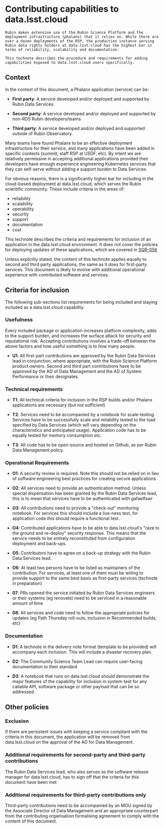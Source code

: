 # Contributing capabilities to data.lsst.cloud

```{abstract}
Rubin makes extensive use of the Rubin Science Platform and the deployment infrastructure (phalanx) that it relies on. While there are over a dozen deployments of the RSP, the production instance serving Rubin data rights holders at data.lsst.cloud has the highest bar in terms of reliability, scalability and documentation.

This technote describes the procedure and requirements for adding capabilities exposed to data.lsst.cloud users specifically.
```

## Context

In the context of this document, a Phalanx application (service) can be:

* **First party**: A service developed and/or deployed and supported by Rubin Data Services.

* **Second party**: A service developed and/or deployed and supported by non-RDS Rubin developers/teams

* **Third party**: A service developed and/or deployed and supported outside of Rubin Observatory.

Many teams have found Phalanx to be an effective deployment infrastructure for their service, and many applications have been added in specific contexts (summit, staff RSP at USDF, etc).
By intent we are relatively permissive in accepting additional applications provided their developers have enough experience engineering Kubernetes services that they can self-serve without adding a support burden to Data Services.

For obvious reasons, there is a significantly higher bar for including in the cloud-based deployment at data.lsst.cloud, which serves the Rubin scientific community.
These include criteria in the areas of:

* reliability
* scalability
* operability
* security
* support
* documentation
* cost

This technote describes the criteria and requirements for inclusion of an application in the data.lsst.cloud environment.
It does not cover the policies for deploying updates of these applications, which are covered in [SQR-056](https://sqr-056.lsst.io)

Unless explicitly stated, the content of this technote applies equally to second and third party applications, the same as it does for first-party services.
This document is likely to evolve with additional operational experience with contributed software and services.

## Criteria for inclusion

The following sub-sections list requirements for being included and staying included as a data.lsst.cloud capability.

### Usefulness

Every included package or application increases platform complexity, adds to the support burden, and increases the surface attack for security and reputational risk.
Accepting contributions involves a trade-off between the above factors and how useful something is to how many people.

* **U1**: All first-part contributions are approved by the Rubin Data Services lead in conjunction, where appropriate, with the Rubin Science Platform product owners. Second and third part contributions have to be approved by the AD of Data Management and the AD of System Performance or their designates.

### Technical requirements

* **T1**: All technical criteria for inclusion in the RSP builds and/or Phalanx applications are necessary (but not sufficient)

* **T2**: Services need to be accompanied by a notebook for scale-testing. Services have to be successfully scale and reliability tested to the load specified by Data Services (which will vary depending on the characteristics and anticipated usage). Application code has to be equally tested for memory consumption etc.

* **T3**: All code has to be open-source and hosted on Github, as per Rubin Data Management policy.

### Operational Requirements

* **O1**: A security review is required. Note this should not be relied on in lieu of software engineering best practices for creating secure applications

* **O2**: All services need to provide an authentication method. Unless special dispensation has been granted by the Rubin Data Services lead, this is to mean that services have to be authenticated with gafaelfawr

* **O3**: All contributions need to provide a "check-out" monitoring notebook. For services this should include a live-ness test, for application code this should require a functional test.

* **O4**: Contributed applications have to be able to data.lsst.cloud's "raze to the ground and re-deploy" security response. This means that the service needs to be entirely reconstituted from configuration deployment and back-ups.

* **O5**: Contributors have to agree on a back-up strategy with the Rubin Data Services lead.

* **O6**: At least two persons have to be listed as maintainers of the contribution. For services, at least one of them must be willing to provide support to the same best basis as first-party services (technote in preparation)

* **07**: PRs opened the service initiated by Rubin Data Services engineers or their systems (eg renovate) need to be serviced in a reasonable amount of time

* **08**: All services and code need to follow the appropriate policies for updates (eg Path Thursday roll-outs, inclusion in Recommended builds, etc)


### Documentation

* **D1**: A technote in the delivery note format (template to be provided) will accompany each inclusion. This will include a disaster recovery plan.

* **D2**: The Community Science Team Lead can require user-facing documentation to their standard

* **D3**: A notebook that runs on data.lsst.cloud should demonstrate the major features of the capability for inclusion in system-test for any callable API, software package or other payload that can be so addressed.


## Other policies

### Exclusion

If there are persistent issues with keeping a service compliant with the criteria in this document, the application will be removed from data.lsst.cloud on the approval of the AD for Data Management.

### Additional requirements for second-party and third-party contributions

The Rubin Data Services lead, who also serves as the software release manager for data.lsst.cloud, has to sign off that the criteria for this document have been met

### Additional requirements for third-party contributions only

Third-party contributions need to be accompanied by an MOU signed by the Associate Director of Data Management and an appropriate counterpart from the contributing organisation formalising agreement to comply with the content of this document.
